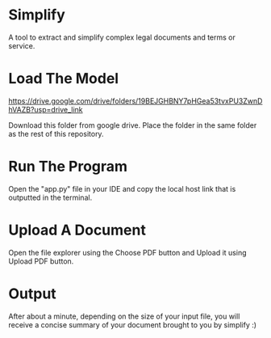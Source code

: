 # Simplify
A tool to extract and simplify complex legal documents and terms or service. 



# Load The Model
https://drive.google.com/drive/folders/19BEJGHBNY7pHGea53tvxPU3ZwnDhVAZB?usp=drive_link

Download this folder from google drive. Place the folder in the same folder as the rest of this repository.


# Run The Program
Open the "app.py" file in your IDE and copy the local host link that is outputted in the terminal.


# Upload A Document
Open the file explorer using the Choose PDF button and Upload it using Upload PDF button. 


# Output

After about a minute, depending on the size of your input file, you will receive a concise summary of your document brought to you by simplify :)


